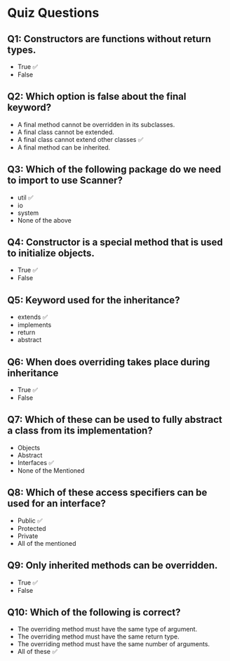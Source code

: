 # Quiz Questions

## Q1: Constructors are functions without return types.
- True ✅
- False

## Q2: Which option is false about the final keyword?
- A final method cannot be overridden in its subclasses.
- A final class cannot be extended.
- A final class cannot extend other classes ✅
- A final method can be inherited.

## Q3: Which of the following package do we need to import to use Scanner?
- util ✅
- io
- system
- None of the above

## Q4: Constructor is a special method that is used to initialize objects.
- True ✅
- False

## Q5: Keyword used for the inheritance?
- extends ✅
- implements
- return
- abstract

## Q6: When does overriding takes place during inheritance
- True ✅
- False

## Q7: Which of these can be used to fully abstract a class from its implementation?
- Objects
- Abstract
- Interfaces ✅
- None of the Mentioned

## Q8: Which of these access specifiers can be used for an interface?
- Public ✅
- Protected
- Private
- All of the mentioned

## Q9: Only inherited methods can be overridden.
- True ✅
- False

## Q10: Which of the following is correct?
- The overriding method must have the same type of argument.
- The overriding method must have the same return type.
- The overriding method must have the same number of arguments.
- All of these ✅
